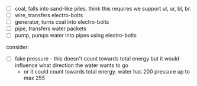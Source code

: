 - [ ] coal, falls into sand-like piles. think this requires we support ul, ur, bl, br.
- [ ] wire, transfers electro-bolts
- [ ] generator, turns coal into electro-bolts
- [ ] pipe, transfers water packets
- [ ] pump, pumps water into pipes using electro-bolts

consider:
- [ ] fake pressure - this doesn't count towards total energy but it would influence
  what direction the water wants to go
  - or it could count towards total energy. water has 200 pressure up to max 255